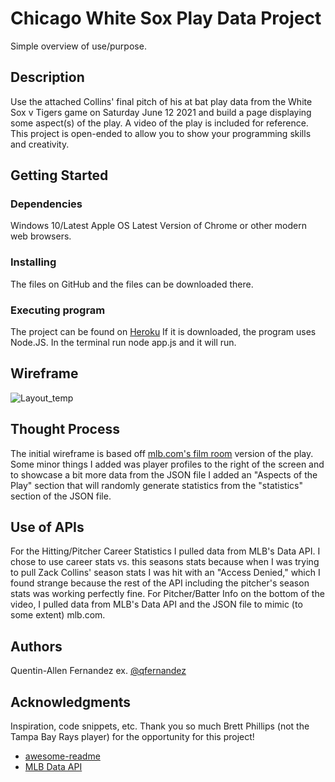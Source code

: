 # Chicago White Sox Play Data Project

Simple overview of use/purpose.

## Description

Use the attached Collins' final pitch of his at bat play data from the White Sox v Tigers game on Saturday June 12 2021 
and build a page displaying some aspect(s) of the play. A video of the play is included for reference. This project is 
open-ended to allow you to show your programming skills and creativity.

## Getting Started

### Dependencies

Windows 10/Latest Apple OS
Latest Version of Chrome or other modern web browsers.

### Installing

The files on GitHub and the files can be downloaded there.

### Executing program

The project can be found on [Heroku](https://whitesoxproject.herokuapp.com/)
If it is downloaded, the program uses Node.JS. In the terminal run node app.js and it will run.

## Wireframe
![Layout_temp](https://user-images.githubusercontent.com/35700716/132380184-dd047535-9e20-4b93-bd2a-a7d8d81abcda.png)


## Thought Process
The initial wireframe is based off [mlb.com's film room](https://www.mlb.com/video/zack-collins-doubles-7-on-a-sharp-line-drive-to-right-fielder-nomar-mazar?q=TeamId%20%3D%3D%20%5B116%2C145%5D%20AND%20PlayerId%20%3D%3D%20%5B668670%2C641470%5D%20Order%20By%20Timestamp%20DESC&cp=CMS_FIRST&p=0)
version of the play. Some minor things I added was player profiles to the right of the screen
and to showcase a bit more data from the JSON file I added an "Aspects of the Play" section that will randomly generate 
statistics from the "statistics" section of the JSON file.

## Use of APIs
For the Hitting/Pitcher Career Statistics I pulled data from MLB's Data API. I chose to use career stats vs. this seasons 
stats because when I was trying to pull Zack Collins' season stats I was hit with an "Access Denied," which I found strange
because the rest of the API including the pitcher's season stats was working perfectly fine. For Pitcher/Batter Info on the
bottom of the video, I pulled data from MLB's Data API and the JSON file to mimic (to some extent) mlb.com. 

## Authors

Quentin-Allen Fernandez
ex. [@qfernandez](https://github.com/qfernandez/)

## Acknowledgments

Inspiration, code snippets, etc.
Thank you so much Brett Phillips (not the Tampa Bay Rays player) for the opportunity for this project! 
* [awesome-readme](https://github.com/matiassingers/awesome-readme)
* [MLB Data API](https://appac.github.io/mlb-data-api-docs/)
